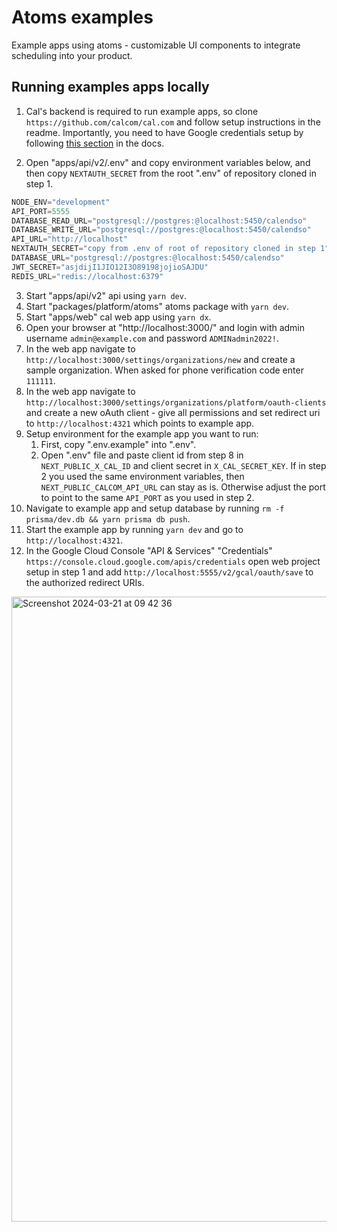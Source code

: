 # Atoms examples
Example apps using atoms - customizable UI components to integrate scheduling into your product.

## Running examples apps locally

1. Cal's backend is required to run example apps, so clone `https://github.com/calcom/cal.com` and follow setup instructions in the readme. Importantly, you need to have Google credentials setup by following [this section](https://github.com/calcom/cal.com?tab=readme-ov-file#obtaining-the-google-api-credentials) in the docs.

2. Open "apps/api/v2/.env" and copy environment variables below, and then copy `NEXTAUTH_SECRET` from the root ".env" of repository cloned in step 1.
```jsx
NODE_ENV="development"
API_PORT=5555
DATABASE_READ_URL="postgresql://postgres:@localhost:5450/calendso"
DATABASE_WRITE_URL="postgresql://postgres:@localhost:5450/calendso"
API_URL="http://localhost"
NEXTAUTH_SECRET="copy from .env of root of repository cloned in step 1"
DATABASE_URL="postgresql://postgres:@localhost:5450/calendso"
JWT_SECRET="asjdijI1JIO12I3O89198jojioSAJDU"
REDIS_URL="redis://localhost:6379"
```

3. Start "apps/api/v2" api using `yarn dev`.
4. Start "packages/platform/atoms" atoms package with `yarn dev`.
5. Start "apps/web" cal web app using `yarn dx`.
6. Open your browser at "http://localhost:3000/" and login with admin username `admin@example.com` and password `ADMINadmin2022!`.
7. In the web app navigate to `http://localhost:3000/settings/organizations/new` and create a sample organization. When asked for phone verification code enter `111111`.
8. In the web app navigate to `http://localhost:3000/settings/organizations/platform/oauth-clients` and create a new oAuth client - give all permissions and set redirect uri to `http://localhost:4321` which points to example app.
9. Setup environment for the example app you want to run:
    1. First, copy ".env.example" into ".env".
    2. Open ".env" file and paste client id from step 8 in `NEXT_PUBLIC_X_CAL_ID` and client secret in `X_CAL_SECRET_KEY`. If in step 2 you used the same environment variables, then `NEXT_PUBLIC_CALCOM_API_URL` can stay as is. Otherwise adjust the port to point to the same `API_PORT` as you used in step 2.
10. Navigate to example app and setup database by running `rm -f prisma/dev.db && yarn prisma db push`.
11. Start the example app by running `yarn dev` and go to `http://localhost:4321`.
12. In the Google Cloud Console "API & Services" "Credentials" `https://console.cloud.google.com/apis/credentials` open web project setup in step 1 and add `http://localhost:5555/v2/gcal/oauth/save` to the authorized redirect URIs.

<img width="1000" alt="Screenshot 2024-03-21 at 09 42 36" src="https://github.com/calcom/atoms-examples/assets/42170848/82ce4d7a-fc08-489a-ab06-a8eb41a68a2a">

